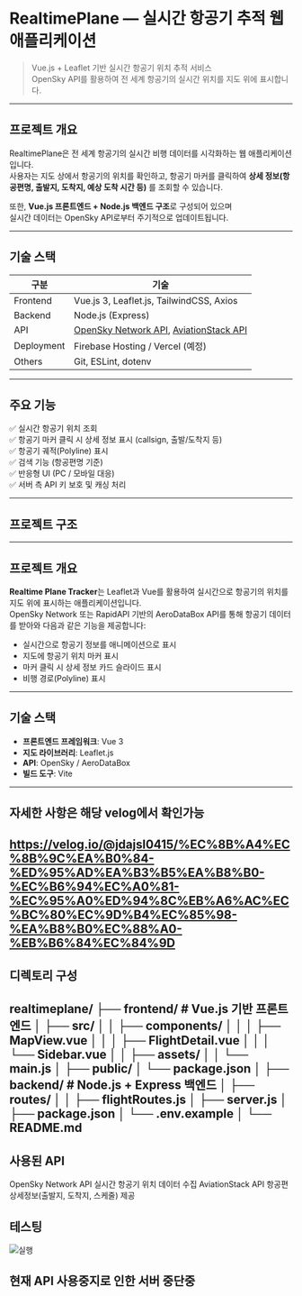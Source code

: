 #  RealtimePlane — 실시간 항공기 추적 웹 애플리케이션

> Vue.js + Leaflet 기반 실시간 항공기 위치 추적 서비스  
> OpenSky API를 활용하여 전 세계 항공기의 실시간 위치를 지도 위에 표시합니다.

---

## 프로젝트 개요

RealtimePlane은 전 세계 항공기의 실시간 비행 데이터를 시각화하는 웹 애플리케이션입니다.  
사용자는 지도 상에서 항공기의 위치를 확인하고, 항공기 마커를 클릭하여 **상세 정보(항공편명, 출발지, 도착지, 예상 도착 시간 등)** 를 조회할 수 있습니다.

또한, **Vue.js 프론트엔드 + Node.js 백엔드 구조**로 구성되어 있으며  
실시간 데이터는 OpenSky API로부터 주기적으로 업데이트됩니다.

---

## 기술 스택

| 구분 | 기술 |
|------|------|
| Frontend | Vue.js 3, Leaflet.js, TailwindCSS, Axios |
| Backend | Node.js (Express) |
| API | [OpenSky Network API](https://opensky-network.org/), [AviationStack API](https://aviationstack.com/) |
| Deployment | Firebase Hosting / Vercel (예정) |
| Others | Git, ESLint, dotenv |

---

## 주요 기능

✅ 실시간 항공기 위치 조회  
✅ 항공기 마커 클릭 시 상세 정보 표시 (callsign, 출발/도착지 등)  
✅ 항공기 궤적(Polyline) 표시  
✅ 검색 기능 (항공편명 기준)  
✅ 반응형 UI (PC / 모바일 대응)  
✅ 서버 측 API 키 보호 및 캐싱 처리

---

## 프로젝트 구조
---

## 프로젝트 개요

**Realtime Plane Tracker**는 Leaflet과 Vue를 활용하여 실시간으로 항공기의 위치를 지도 위에 표시하는 애플리케이션입니다.  
OpenSky Network 또는 RapidAPI 기반의 AeroDataBox API를 통해 항공기 데이터를 받아와 다음과 같은 기능을 제공합니다:

- 실시간으로 항공기 정보를 애니메이션으로 표시
- 지도에 항공기 위치 마커 표시
- 마커 클릭 시 상세 정보 카드 슬라이드 표시
- 비행 경로(Polyline) 표시

---

## 기술 스택

- **프론트엔드 프레임워크**: Vue 3
- **지도 라이브러리**: Leaflet.js
- **API**: OpenSky / AeroDataBox
- **빌드 도구**: Vite

---
## 자세한 사항은 해당 velog에서 확인가능
https://velog.io/@jdajsl0415/%EC%8B%A4%EC%8B%9C%EA%B0%84-%ED%95%AD%EA%B3%B5%EA%B8%B0-%EC%B6%94%EC%A0%81-%EC%95%A0%ED%94%8C%EB%A6%AC%EC%BC%80%EC%9D%B4%EC%85%98-%EA%B8%B0%EC%88%A0-%EB%B6%84%EC%84%9D
---
## 디렉토리 구성
realtimeplane/
├── frontend/ # Vue.js 기반 프론트엔드
│ ├── src/
│ │ ├── components/
│ │ │ ├── MapView.vue
│ │ │ ├── FlightDetail.vue
│ │ │ └── Sidebar.vue
│ │ ├── assets/
│ │ └── main.js
│ ├── public/
│ └── package.json
│
├── backend/ # Node.js + Express 백엔드
│ ├── routes/
│ │ ├── flightRoutes.js
│ ├── server.js
│ ├── package.json
│ └── .env.example
│
└── README.md
---
## 사용된 API
OpenSky Network API	실시간 항공기 위치 데이터 수집
AviationStack API	항공편 상세정보(출발지, 도착지, 스케줄) 제공

## 테스팅 
![실행](/0508.gif)


## 현재 API 사용중지로 인한 서버 중단중

